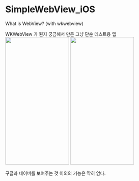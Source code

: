 # SimpleWebView_iOS
What is WebView? (with wkwebview)<br>

WKWebView 가 뭔지 궁금해서 만든 그냥 단순 테스트용 앱 <br>
<img src = "https://user-images.githubusercontent.com/33897259/146509675-b3151c12-3c0f-4cd2-920d-f9b97798e48c.png" width = "200" height = "400" /> <img src = "https://user-images.githubusercontent.com/33897259/146509690-f6c75b11-9cf7-48c0-870f-7f261f44546f.png" width = "200" height = "400" /><br>

구글과 네이버를 보여주는 것 이외의 기능은 딱히 없다.<br>
